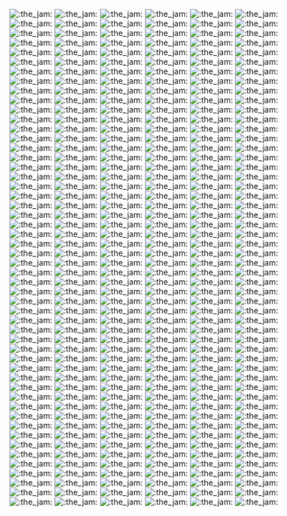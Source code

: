 ![:the_jam:](https://cdn.discordapp.com/emojis/745354525958996138.gif?v=1) ![:the_jam:](https://cdn.discordapp.com/emojis/745354525958996138.gif?v=1) ![:the_jam:](https://cdn.discordapp.com/emojis/745354525958996138.gif?v=1) ![:the_jam:](https://cdn.discordapp.com/emojis/745354525958996138.gif?v=1) ![:the_jam:](https://cdn.discordapp.com/emojis/745354525958996138.gif?v=1) ![:the_jam:](https://cdn.discordapp.com/emojis/745354525958996138.gif?v=1) ![:the_jam:](https://cdn.discordapp.com/emojis/745354525958996138.gif?v=1) ![:the_jam:](https://cdn.discordapp.com/emojis/745354525958996138.gif?v=1) ![:the_jam:](https://cdn.discordapp.com/emojis/745354525958996138.gif?v=1) ![:the_jam:](https://cdn.discordapp.com/emojis/745354525958996138.gif?v=1) ![:the_jam:](https://cdn.discordapp.com/emojis/745354525958996138.gif?v=1) ![:the_jam:](https://cdn.discordapp.com/emojis/745354525958996138.gif?v=1) ![:the_jam:](https://cdn.discordapp.com/emojis/745354525958996138.gif?v=1) ![:the_jam:](https://cdn.discordapp.com/emojis/745354525958996138.gif?v=1) ![:the_jam:](https://cdn.discordapp.com/emojis/745354525958996138.gif?v=1) ![:the_jam:](https://cdn.discordapp.com/emojis/745354525958996138.gif?v=1) ![:the_jam:](https://cdn.discordapp.com/emojis/745354525958996138.gif?v=1) ![:the_jam:](https://cdn.discordapp.com/emojis/745354525958996138.gif?v=1) ![:the_jam:](https://cdn.discordapp.com/emojis/745354525958996138.gif?v=1) ![:the_jam:](https://cdn.discordapp.com/emojis/745354525958996138.gif?v=1) ![:the_jam:](https://cdn.discordapp.com/emojis/745354525958996138.gif?v=1) ![:the_jam:](https://cdn.discordapp.com/emojis/745354525958996138.gif?v=1) ![:the_jam:](https://cdn.discordapp.com/emojis/745354525958996138.gif?v=1) ![:the_jam:](https://cdn.discordapp.com/emojis/745354525958996138.gif?v=1) ![:the_jam:](https://cdn.discordapp.com/emojis/745354525958996138.gif?v=1) ![:the_jam:](https://cdn.discordapp.com/emojis/745354525958996138.gif?v=1) ![:the_jam:](https://cdn.discordapp.com/emojis/745354525958996138.gif?v=1) ![:the_jam:](https://cdn.discordapp.com/emojis/745354525958996138.gif?v=1) ![:the_jam:](https://cdn.discordapp.com/emojis/745354525958996138.gif?v=1) ![:the_jam:](https://cdn.discordapp.com/emojis/745354525958996138.gif?v=1) ![:the_jam:](https://cdn.discordapp.com/emojis/745354525958996138.gif?v=1) ![:the_jam:](https://cdn.discordapp.com/emojis/745354525958996138.gif?v=1) ![:the_jam:](https://cdn.discordapp.com/emojis/745354525958996138.gif?v=1) ![:the_jam:](https://cdn.discordapp.com/emojis/745354525958996138.gif?v=1) ![:the_jam:](https://cdn.discordapp.com/emojis/745354525958996138.gif?v=1) ![:the_jam:](https://cdn.discordapp.com/emojis/745354525958996138.gif?v=1) ![:the_jam:](https://cdn.discordapp.com/emojis/745354525958996138.gif?v=1) ![:the_jam:](https://cdn.discordapp.com/emojis/745354525958996138.gif?v=1) ![:the_jam:](https://cdn.discordapp.com/emojis/745354525958996138.gif?v=1) ![:the_jam:](https://cdn.discordapp.com/emojis/745354525958996138.gif?v=1) ![:the_jam:](https://cdn.discordapp.com/emojis/745354525958996138.gif?v=1) ![:the_jam:](https://cdn.discordapp.com/emojis/745354525958996138.gif?v=1) ![:the_jam:](https://cdn.discordapp.com/emojis/745354525958996138.gif?v=1) ![:the_jam:](https://cdn.discordapp.com/emojis/745354525958996138.gif?v=1) ![:the_jam:](https://cdn.discordapp.com/emojis/745354525958996138.gif?v=1) ![:the_jam:](https://cdn.discordapp.com/emojis/745354525958996138.gif?v=1) ![:the_jam:](https://cdn.discordapp.com/emojis/745354525958996138.gif?v=1) ![:the_jam:](https://cdn.discordapp.com/emojis/745354525958996138.gif?v=1) ![:the_jam:](https://cdn.discordapp.com/emojis/745354525958996138.gif?v=1) ![:the_jam:](https://cdn.discordapp.com/emojis/745354525958996138.gif?v=1) ![:the_jam:](https://cdn.discordapp.com/emojis/745354525958996138.gif?v=1) ![:the_jam:](https://cdn.discordapp.com/emojis/745354525958996138.gif?v=1) ![:the_jam:](https://cdn.discordapp.com/emojis/745354525958996138.gif?v=1) ![:the_jam:](https://cdn.discordapp.com/emojis/745354525958996138.gif?v=1) ![:the_jam:](https://cdn.discordapp.com/emojis/745354525958996138.gif?v=1) ![:the_jam:](https://cdn.discordapp.com/emojis/745354525958996138.gif?v=1) ![:the_jam:](https://cdn.discordapp.com/emojis/745354525958996138.gif?v=1) ![:the_jam:](https://cdn.discordapp.com/emojis/745354525958996138.gif?v=1) ![:the_jam:](https://cdn.discordapp.com/emojis/745354525958996138.gif?v=1) ![:the_jam:](https://cdn.discordapp.com/emojis/745354525958996138.gif?v=1) ![:the_jam:](https://cdn.discordapp.com/emojis/745354525958996138.gif?v=1) ![:the_jam:](https://cdn.discordapp.com/emojis/745354525958996138.gif?v=1) ![:the_jam:](https://cdn.discordapp.com/emojis/745354525958996138.gif?v=1) ![:the_jam:](https://cdn.discordapp.com/emojis/745354525958996138.gif?v=1) ![:the_jam:](https://cdn.discordapp.com/emojis/745354525958996138.gif?v=1) ![:the_jam:](https://cdn.discordapp.com/emojis/745354525958996138.gif?v=1) ![:the_jam:](https://cdn.discordapp.com/emojis/745354525958996138.gif?v=1) ![:the_jam:](https://cdn.discordapp.com/emojis/745354525958996138.gif?v=1) ![:the_jam:](https://cdn.discordapp.com/emojis/745354525958996138.gif?v=1) ![:the_jam:](https://cdn.discordapp.com/emojis/745354525958996138.gif?v=1) ![:the_jam:](https://cdn.discordapp.com/emojis/745354525958996138.gif?v=1) ![:the_jam:](https://cdn.discordapp.com/emojis/745354525958996138.gif?v=1) ![:the_jam:](https://cdn.discordapp.com/emojis/745354525958996138.gif?v=1) ![:the_jam:](https://cdn.discordapp.com/emojis/745354525958996138.gif?v=1) ![:the_jam:](https://cdn.discordapp.com/emojis/745354525958996138.gif?v=1) ![:the_jam:](https://cdn.discordapp.com/emojis/745354525958996138.gif?v=1) ![:the_jam:](https://cdn.discordapp.com/emojis/745354525958996138.gif?v=1) ![:the_jam:](https://cdn.discordapp.com/emojis/745354525958996138.gif?v=1) ![:the_jam:](https://cdn.discordapp.com/emojis/745354525958996138.gif?v=1) ![:the_jam:](https://cdn.discordapp.com/emojis/745354525958996138.gif?v=1) ![:the_jam:](https://cdn.discordapp.com/emojis/745354525958996138.gif?v=1) ![:the_jam:](https://cdn.discordapp.com/emojis/745354525958996138.gif?v=1) ![:the_jam:](https://cdn.discordapp.com/emojis/745354525958996138.gif?v=1) ![:the_jam:](https://cdn.discordapp.com/emojis/745354525958996138.gif?v=1) ![:the_jam:](https://cdn.discordapp.com/emojis/745354525958996138.gif?v=1) ![:the_jam:](https://cdn.discordapp.com/emojis/745354525958996138.gif?v=1) ![:the_jam:](https://cdn.discordapp.com/emojis/745354525958996138.gif?v=1) ![:the_jam:](https://cdn.discordapp.com/emojis/745354525958996138.gif?v=1) ![:the_jam:](https://cdn.discordapp.com/emojis/745354525958996138.gif?v=1) ![:the_jam:](https://cdn.discordapp.com/emojis/745354525958996138.gif?v=1) ![:the_jam:](https://cdn.discordapp.com/emojis/745354525958996138.gif?v=1) ![:the_jam:](https://cdn.discordapp.com/emojis/745354525958996138.gif?v=1) ![:the_jam:](https://cdn.discordapp.com/emojis/745354525958996138.gif?v=1) ![:the_jam:](https://cdn.discordapp.com/emojis/745354525958996138.gif?v=1) ![:the_jam:](https://cdn.discordapp.com/emojis/745354525958996138.gif?v=1) ![:the_jam:](https://cdn.discordapp.com/emojis/745354525958996138.gif?v=1) ![:the_jam:](https://cdn.discordapp.com/emojis/745354525958996138.gif?v=1) ![:the_jam:](https://cdn.discordapp.com/emojis/745354525958996138.gif?v=1) ![:the_jam:](https://cdn.discordapp.com/emojis/745354525958996138.gif?v=1) ![:the_jam:](https://cdn.discordapp.com/emojis/745354525958996138.gif?v=1) ![:the_jam:](https://cdn.discordapp.com/emojis/745354525958996138.gif?v=1) ![:the_jam:](https://cdn.discordapp.com/emojis/745354525958996138.gif?v=1) ![:the_jam:](https://cdn.discordapp.com/emojis/745354525958996138.gif?v=1) ![:the_jam:](https://cdn.discordapp.com/emojis/745354525958996138.gif?v=1) 
![:the_jam:](https://cdn.discordapp.com/emojis/745354525958996138.gif?v=1) ![:the_jam:](https://cdn.discordapp.com/emojis/745354525958996138.gif?v=1) ![:the_jam:](https://cdn.discordapp.com/emojis/745354525958996138.gif?v=1) ![:the_jam:](https://cdn.discordapp.com/emojis/745354525958996138.gif?v=1) ![:the_jam:](https://cdn.discordapp.com/emojis/745354525958996138.gif?v=1) ![:the_jam:](https://cdn.discordapp.com/emojis/745354525958996138.gif?v=1) ![:the_jam:](https://cdn.discordapp.com/emojis/745354525958996138.gif?v=1) ![:the_jam:](https://cdn.discordapp.com/emojis/745354525958996138.gif?v=1) ![:the_jam:](https://cdn.discordapp.com/emojis/745354525958996138.gif?v=1) ![:the_jam:](https://cdn.discordapp.com/emojis/745354525958996138.gif?v=1) ![:the_jam:](https://cdn.discordapp.com/emojis/745354525958996138.gif?v=1) ![:the_jam:](https://cdn.discordapp.com/emojis/745354525958996138.gif?v=1) ![:the_jam:](https://cdn.discordapp.com/emojis/745354525958996138.gif?v=1) ![:the_jam:](https://cdn.discordapp.com/emojis/745354525958996138.gif?v=1) ![:the_jam:](https://cdn.discordapp.com/emojis/745354525958996138.gif?v=1) ![:the_jam:](https://cdn.discordapp.com/emojis/745354525958996138.gif?v=1) ![:the_jam:](https://cdn.discordapp.com/emojis/745354525958996138.gif?v=1) ![:the_jam:](https://cdn.discordapp.com/emojis/745354525958996138.gif?v=1) ![:the_jam:](https://cdn.discordapp.com/emojis/745354525958996138.gif?v=1) ![:the_jam:](https://cdn.discordapp.com/emojis/745354525958996138.gif?v=1) ![:the_jam:](https://cdn.discordapp.com/emojis/745354525958996138.gif?v=1) ![:the_jam:](https://cdn.discordapp.com/emojis/745354525958996138.gif?v=1) ![:the_jam:](https://cdn.discordapp.com/emojis/745354525958996138.gif?v=1) ![:the_jam:](https://cdn.discordapp.com/emojis/745354525958996138.gif?v=1) ![:the_jam:](https://cdn.discordapp.com/emojis/745354525958996138.gif?v=1) ![:the_jam:](https://cdn.discordapp.com/emojis/745354525958996138.gif?v=1) ![:the_jam:](https://cdn.discordapp.com/emojis/745354525958996138.gif?v=1) ![:the_jam:](https://cdn.discordapp.com/emojis/745354525958996138.gif?v=1) ![:the_jam:](https://cdn.discordapp.com/emojis/745354525958996138.gif?v=1) ![:the_jam:](https://cdn.discordapp.com/emojis/745354525958996138.gif?v=1) ![:the_jam:](https://cdn.discordapp.com/emojis/745354525958996138.gif?v=1) ![:the_jam:](https://cdn.discordapp.com/emojis/745354525958996138.gif?v=1) ![:the_jam:](https://cdn.discordapp.com/emojis/745354525958996138.gif?v=1) ![:the_jam:](https://cdn.discordapp.com/emojis/745354525958996138.gif?v=1) ![:the_jam:](https://cdn.discordapp.com/emojis/745354525958996138.gif?v=1) ![:the_jam:](https://cdn.discordapp.com/emojis/745354525958996138.gif?v=1) ![:the_jam:](https://cdn.discordapp.com/emojis/745354525958996138.gif?v=1) ![:the_jam:](https://cdn.discordapp.com/emojis/745354525958996138.gif?v=1) ![:the_jam:](https://cdn.discordapp.com/emojis/745354525958996138.gif?v=1) ![:the_jam:](https://cdn.discordapp.com/emojis/745354525958996138.gif?v=1) ![:the_jam:](https://cdn.discordapp.com/emojis/745354525958996138.gif?v=1) ![:the_jam:](https://cdn.discordapp.com/emojis/745354525958996138.gif?v=1) ![:the_jam:](https://cdn.discordapp.com/emojis/745354525958996138.gif?v=1) ![:the_jam:](https://cdn.discordapp.com/emojis/745354525958996138.gif?v=1) ![:the_jam:](https://cdn.discordapp.com/emojis/745354525958996138.gif?v=1) ![:the_jam:](https://cdn.discordapp.com/emojis/745354525958996138.gif?v=1) ![:the_jam:](https://cdn.discordapp.com/emojis/745354525958996138.gif?v=1) ![:the_jam:](https://cdn.discordapp.com/emojis/745354525958996138.gif?v=1) ![:the_jam:](https://cdn.discordapp.com/emojis/745354525958996138.gif?v=1) ![:the_jam:](https://cdn.discordapp.com/emojis/745354525958996138.gif?v=1) ![:the_jam:](https://cdn.discordapp.com/emojis/745354525958996138.gif?v=1) ![:the_jam:](https://cdn.discordapp.com/emojis/745354525958996138.gif?v=1) ![:the_jam:](https://cdn.discordapp.com/emojis/745354525958996138.gif?v=1) ![:the_jam:](https://cdn.discordapp.com/emojis/745354525958996138.gif?v=1) ![:the_jam:](https://cdn.discordapp.com/emojis/745354525958996138.gif?v=1) ![:the_jam:](https://cdn.discordapp.com/emojis/745354525958996138.gif?v=1) ![:the_jam:](https://cdn.discordapp.com/emojis/745354525958996138.gif?v=1) ![:the_jam:](https://cdn.discordapp.com/emojis/745354525958996138.gif?v=1) ![:the_jam:](https://cdn.discordapp.com/emojis/745354525958996138.gif?v=1) ![:the_jam:](https://cdn.discordapp.com/emojis/745354525958996138.gif?v=1) ![:the_jam:](https://cdn.discordapp.com/emojis/745354525958996138.gif?v=1) ![:the_jam:](https://cdn.discordapp.com/emojis/745354525958996138.gif?v=1) ![:the_jam:](https://cdn.discordapp.com/emojis/745354525958996138.gif?v=1) ![:the_jam:](https://cdn.discordapp.com/emojis/745354525958996138.gif?v=1) ![:the_jam:](https://cdn.discordapp.com/emojis/745354525958996138.gif?v=1) ![:the_jam:](https://cdn.discordapp.com/emojis/745354525958996138.gif?v=1) ![:the_jam:](https://cdn.discordapp.com/emojis/745354525958996138.gif?v=1) ![:the_jam:](https://cdn.discordapp.com/emojis/745354525958996138.gif?v=1) ![:the_jam:](https://cdn.discordapp.com/emojis/745354525958996138.gif?v=1) ![:the_jam:](https://cdn.discordapp.com/emojis/745354525958996138.gif?v=1) ![:the_jam:](https://cdn.discordapp.com/emojis/745354525958996138.gif?v=1) ![:the_jam:](https://cdn.discordapp.com/emojis/745354525958996138.gif?v=1) ![:the_jam:](https://cdn.discordapp.com/emojis/745354525958996138.gif?v=1) ![:the_jam:](https://cdn.discordapp.com/emojis/745354525958996138.gif?v=1) ![:the_jam:](https://cdn.discordapp.com/emojis/745354525958996138.gif?v=1) ![:the_jam:](https://cdn.discordapp.com/emojis/745354525958996138.gif?v=1) ![:the_jam:](https://cdn.discordapp.com/emojis/745354525958996138.gif?v=1) ![:the_jam:](https://cdn.discordapp.com/emojis/745354525958996138.gif?v=1) ![:the_jam:](https://cdn.discordapp.com/emojis/745354525958996138.gif?v=1) ![:the_jam:](https://cdn.discordapp.com/emojis/745354525958996138.gif?v=1) ![:the_jam:](https://cdn.discordapp.com/emojis/745354525958996138.gif?v=1) ![:the_jam:](https://cdn.discordapp.com/emojis/745354525958996138.gif?v=1) ![:the_jam:](https://cdn.discordapp.com/emojis/745354525958996138.gif?v=1) ![:the_jam:](https://cdn.discordapp.com/emojis/745354525958996138.gif?v=1) ![:the_jam:](https://cdn.discordapp.com/emojis/745354525958996138.gif?v=1) ![:the_jam:](https://cdn.discordapp.com/emojis/745354525958996138.gif?v=1) ![:the_jam:](https://cdn.discordapp.com/emojis/745354525958996138.gif?v=1) ![:the_jam:](https://cdn.discordapp.com/emojis/745354525958996138.gif?v=1) ![:the_jam:](https://cdn.discordapp.com/emojis/745354525958996138.gif?v=1) ![:the_jam:](https://cdn.discordapp.com/emojis/745354525958996138.gif?v=1) ![:the_jam:](https://cdn.discordapp.com/emojis/745354525958996138.gif?v=1) ![:the_jam:](https://cdn.discordapp.com/emojis/745354525958996138.gif?v=1) ![:the_jam:](https://cdn.discordapp.com/emojis/745354525958996138.gif?v=1) ![:the_jam:](https://cdn.discordapp.com/emojis/745354525958996138.gif?v=1) ![:the_jam:](https://cdn.discordapp.com/emojis/745354525958996138.gif?v=1) ![:the_jam:](https://cdn.discordapp.com/emojis/745354525958996138.gif?v=1) ![:the_jam:](https://cdn.discordapp.com/emojis/745354525958996138.gif?v=1) ![:the_jam:](https://cdn.discordapp.com/emojis/745354525958996138.gif?v=1) ![:the_jam:](https://cdn.discordapp.com/emojis/745354525958996138.gif?v=1) ![:the_jam:](https://cdn.discordapp.com/emojis/745354525958996138.gif?v=1) ![:the_jam:](https://cdn.discordapp.com/emojis/745354525958996138.gif?v=1) ![:the_jam:](https://cdn.discordapp.com/emojis/745354525958996138.gif?v=1) ![:the_jam:](https://cdn.discordapp.com/emojis/745354525958996138.gif?v=1) ![:the_jam:](https://cdn.discordapp.com/emojis/745354525958996138.gif?v=1) 
![:the_jam:](https://cdn.discordapp.com/emojis/745354525958996138.gif?v=1) ![:the_jam:](https://cdn.discordapp.com/emojis/745354525958996138.gif?v=1) ![:the_jam:](https://cdn.discordapp.com/emojis/745354525958996138.gif?v=1) ![:the_jam:](https://cdn.discordapp.com/emojis/745354525958996138.gif?v=1) ![:the_jam:](https://cdn.discordapp.com/emojis/745354525958996138.gif?v=1) ![:the_jam:](https://cdn.discordapp.com/emojis/745354525958996138.gif?v=1) ![:the_jam:](https://cdn.discordapp.com/emojis/745354525958996138.gif?v=1) ![:the_jam:](https://cdn.discordapp.com/emojis/745354525958996138.gif?v=1) ![:the_jam:](https://cdn.discordapp.com/emojis/745354525958996138.gif?v=1) ![:the_jam:](https://cdn.discordapp.com/emojis/745354525958996138.gif?v=1) ![:the_jam:](https://cdn.discordapp.com/emojis/745354525958996138.gif?v=1) ![:the_jam:](https://cdn.discordapp.com/emojis/745354525958996138.gif?v=1) ![:the_jam:](https://cdn.discordapp.com/emojis/745354525958996138.gif?v=1) ![:the_jam:](https://cdn.discordapp.com/emojis/745354525958996138.gif?v=1) ![:the_jam:](https://cdn.discordapp.com/emojis/745354525958996138.gif?v=1) ![:the_jam:](https://cdn.discordapp.com/emojis/745354525958996138.gif?v=1) ![:the_jam:](https://cdn.discordapp.com/emojis/745354525958996138.gif?v=1) ![:the_jam:](https://cdn.discordapp.com/emojis/745354525958996138.gif?v=1) ![:the_jam:](https://cdn.discordapp.com/emojis/745354525958996138.gif?v=1) ![:the_jam:](https://cdn.discordapp.com/emojis/745354525958996138.gif?v=1) ![:the_jam:](https://cdn.discordapp.com/emojis/745354525958996138.gif?v=1) ![:the_jam:](https://cdn.discordapp.com/emojis/745354525958996138.gif?v=1) ![:the_jam:](https://cdn.discordapp.com/emojis/745354525958996138.gif?v=1) ![:the_jam:](https://cdn.discordapp.com/emojis/745354525958996138.gif?v=1) ![:the_jam:](https://cdn.discordapp.com/emojis/745354525958996138.gif?v=1) ![:the_jam:](https://cdn.discordapp.com/emojis/745354525958996138.gif?v=1) ![:the_jam:](https://cdn.discordapp.com/emojis/745354525958996138.gif?v=1) ![:the_jam:](https://cdn.discordapp.com/emojis/745354525958996138.gif?v=1) ![:the_jam:](https://cdn.discordapp.com/emojis/745354525958996138.gif?v=1) ![:the_jam:](https://cdn.discordapp.com/emojis/745354525958996138.gif?v=1) ![:the_jam:](https://cdn.discordapp.com/emojis/745354525958996138.gif?v=1) ![:the_jam:](https://cdn.discordapp.com/emojis/745354525958996138.gif?v=1) ![:the_jam:](https://cdn.discordapp.com/emojis/745354525958996138.gif?v=1) ![:the_jam:](https://cdn.discordapp.com/emojis/745354525958996138.gif?v=1) ![:the_jam:](https://cdn.discordapp.com/emojis/745354525958996138.gif?v=1) ![:the_jam:](https://cdn.discordapp.com/emojis/745354525958996138.gif?v=1) ![:the_jam:](https://cdn.discordapp.com/emojis/745354525958996138.gif?v=1) ![:the_jam:](https://cdn.discordapp.com/emojis/745354525958996138.gif?v=1) ![:the_jam:](https://cdn.discordapp.com/emojis/745354525958996138.gif?v=1) ![:the_jam:](https://cdn.discordapp.com/emojis/745354525958996138.gif?v=1) ![:the_jam:](https://cdn.discordapp.com/emojis/745354525958996138.gif?v=1) ![:the_jam:](https://cdn.discordapp.com/emojis/745354525958996138.gif?v=1) ![:the_jam:](https://cdn.discordapp.com/emojis/745354525958996138.gif?v=1) ![:the_jam:](https://cdn.discordapp.com/emojis/745354525958996138.gif?v=1) ![:the_jam:](https://cdn.discordapp.com/emojis/745354525958996138.gif?v=1) ![:the_jam:](https://cdn.discordapp.com/emojis/745354525958996138.gif?v=1) ![:the_jam:](https://cdn.discordapp.com/emojis/745354525958996138.gif?v=1) ![:the_jam:](https://cdn.discordapp.com/emojis/745354525958996138.gif?v=1) ![:the_jam:](https://cdn.discordapp.com/emojis/745354525958996138.gif?v=1) ![:the_jam:](https://cdn.discordapp.com/emojis/745354525958996138.gif?v=1) ![:the_jam:](https://cdn.discordapp.com/emojis/745354525958996138.gif?v=1) ![:the_jam:](https://cdn.discordapp.com/emojis/745354525958996138.gif?v=1) ![:the_jam:](https://cdn.discordapp.com/emojis/745354525958996138.gif?v=1) ![:the_jam:](https://cdn.discordapp.com/emojis/745354525958996138.gif?v=1) ![:the_jam:](https://cdn.discordapp.com/emojis/745354525958996138.gif?v=1) ![:the_jam:](https://cdn.discordapp.com/emojis/745354525958996138.gif?v=1) ![:the_jam:](https://cdn.discordapp.com/emojis/745354525958996138.gif?v=1) ![:the_jam:](https://cdn.discordapp.com/emojis/745354525958996138.gif?v=1) ![:the_jam:](https://cdn.discordapp.com/emojis/745354525958996138.gif?v=1) ![:the_jam:](https://cdn.discordapp.com/emojis/745354525958996138.gif?v=1) ![:the_jam:](https://cdn.discordapp.com/emojis/745354525958996138.gif?v=1) ![:the_jam:](https://cdn.discordapp.com/emojis/745354525958996138.gif?v=1) ![:the_jam:](https://cdn.discordapp.com/emojis/745354525958996138.gif?v=1) ![:the_jam:](https://cdn.discordapp.com/emojis/745354525958996138.gif?v=1) ![:the_jam:](https://cdn.discordapp.com/emojis/745354525958996138.gif?v=1) ![:the_jam:](https://cdn.discordapp.com/emojis/745354525958996138.gif?v=1) ![:the_jam:](https://cdn.discordapp.com/emojis/745354525958996138.gif?v=1) ![:the_jam:](https://cdn.discordapp.com/emojis/745354525958996138.gif?v=1) ![:the_jam:](https://cdn.discordapp.com/emojis/745354525958996138.gif?v=1) ![:the_jam:](https://cdn.discordapp.com/emojis/745354525958996138.gif?v=1) ![:the_jam:](https://cdn.discordapp.com/emojis/745354525958996138.gif?v=1) ![:the_jam:](https://cdn.discordapp.com/emojis/745354525958996138.gif?v=1) ![:the_jam:](https://cdn.discordapp.com/emojis/745354525958996138.gif?v=1) ![:the_jam:](https://cdn.discordapp.com/emojis/745354525958996138.gif?v=1) ![:the_jam:](https://cdn.discordapp.com/emojis/745354525958996138.gif?v=1) ![:the_jam:](https://cdn.discordapp.com/emojis/745354525958996138.gif?v=1) ![:the_jam:](https://cdn.discordapp.com/emojis/745354525958996138.gif?v=1) ![:the_jam:](https://cdn.discordapp.com/emojis/745354525958996138.gif?v=1) ![:the_jam:](https://cdn.discordapp.com/emojis/745354525958996138.gif?v=1) ![:the_jam:](https://cdn.discordapp.com/emojis/745354525958996138.gif?v=1) ![:the_jam:](https://cdn.discordapp.com/emojis/745354525958996138.gif?v=1) ![:the_jam:](https://cdn.discordapp.com/emojis/745354525958996138.gif?v=1) ![:the_jam:](https://cdn.discordapp.com/emojis/745354525958996138.gif?v=1) ![:the_jam:](https://cdn.discordapp.com/emojis/745354525958996138.gif?v=1) ![:the_jam:](https://cdn.discordapp.com/emojis/745354525958996138.gif?v=1) ![:the_jam:](https://cdn.discordapp.com/emojis/745354525958996138.gif?v=1) ![:the_jam:](https://cdn.discordapp.com/emojis/745354525958996138.gif?v=1) ![:the_jam:](https://cdn.discordapp.com/emojis/745354525958996138.gif?v=1) ![:the_jam:](https://cdn.discordapp.com/emojis/745354525958996138.gif?v=1) ![:the_jam:](https://cdn.discordapp.com/emojis/745354525958996138.gif?v=1) ![:the_jam:](https://cdn.discordapp.com/emojis/745354525958996138.gif?v=1) ![:the_jam:](https://cdn.discordapp.com/emojis/745354525958996138.gif?v=1) ![:the_jam:](https://cdn.discordapp.com/emojis/745354525958996138.gif?v=1) ![:the_jam:](https://cdn.discordapp.com/emojis/745354525958996138.gif?v=1) ![:the_jam:](https://cdn.discordapp.com/emojis/745354525958996138.gif?v=1) ![:the_jam:](https://cdn.discordapp.com/emojis/745354525958996138.gif?v=1) ![:the_jam:](https://cdn.discordapp.com/emojis/745354525958996138.gif?v=1) ![:the_jam:](https://cdn.discordapp.com/emojis/745354525958996138.gif?v=1) ![:the_jam:](https://cdn.discordapp.com/emojis/745354525958996138.gif?v=1) ![:the_jam:](https://cdn.discordapp.com/emojis/745354525958996138.gif?v=1) ![:the_jam:](https://cdn.discordapp.com/emojis/745354525958996138.gif?v=1) ![:the_jam:](https://cdn.discordapp.com/emojis/745354525958996138.gif?v=1) ![:the_jam:](https://cdn.discordapp.com/emojis/745354525958996138.gif?v=1) ![:the_jam:](https://cdn.discordapp.com/emojis/745354525958996138.gif?v=1) 
